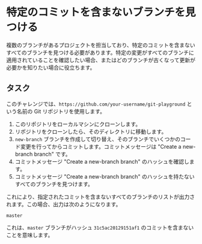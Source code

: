 # 特定のコミットを含まないブランチを見つける

複数のブランチがあるプロジェクトを担当しており、特定のコミットを含まないすべてのブランチを見つける必要があります。特定の変更がすべてのブランチに適用されていることを確認したい場合、またはどのブランチが古くなって更新が必要かを知りたい場合に役立ちます。

## タスク

このチャレンジでは、`https://github.com/your-username/git-playground` という名前の Git リポジトリを使用します。

1. このリポジトリをローカルマシンにクローンします。
2. リポジトリをクローンしたら、そのディレクトリに移動します。
3. `new-branch` ブランチを作成して切り替え、そのブランチでいくつかのコード変更を行ってからコミットします。コミットメッセージは "Create a new-branch branch" です。
4. コミットメッセージ "Create a new-branch branch" のハッシュを確認します。
5. コミットメッセージ "Create a new-branch branch" のハッシュを持たないすべてのブランチを見つけます。

これにより、指定されたコミットを含まないすべてのブランチのリストが出力されます。この場合、出力は次のようになります。

```shell
master
```

これは、`master` ブランチがハッシュ `31c5ac20129151af1` のコミットを含まないことを意味します。
